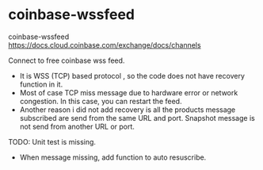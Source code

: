# coinbase-wssfeed
coinbase-wssfeed
https://docs.cloud.coinbase.com/exchange/docs/channels

Connect to free coinbase wss feed.
- It is WSS (TCP) based protocol , so the code does not have recovery function in it. 
- Most of case TCP miss message due to hardware error or network congestion.  In this case, you can restart the feed. 
- Another reason i did not add recovery is all the products message subscribed are send from the same URL and port. 
Snapshot message is not send from another URL or port. 

TODO:
Unit test is missing. 
- When message missing, add function to auto resuscribe.



